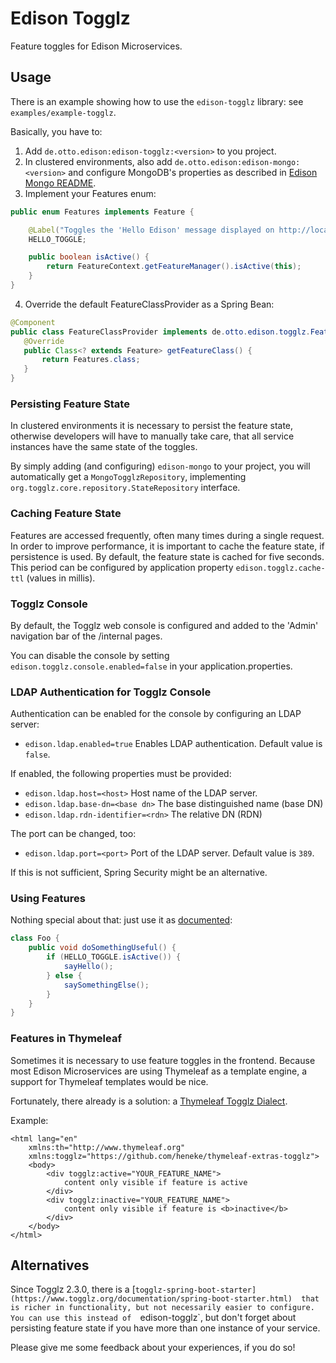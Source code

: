 # Edison Togglz

Feature toggles for Edison Microservices.

## Usage

There is an example showing how to use the `edison-togglz` library: see `examples/example-togglz`.  

Basically, you have to:
1. Add `de.otto.edison:edison-togglz:<version>` to you project.
2. In clustered environments, also add `de.otto.edison:edison-mongo:<version>` and configure MongoDB's
 properties as described in [Edison Mongo README](https://github.com/otto-de/edison-microservice/tree/master/edison-mongo).
3. Implement your Features enum:
 ```java
 public enum Features implements Feature {
 
     @Label("Toggles the 'Hello Edison' message displayed on http://localhost/8080/example page")
     HELLO_TOGGLE;
 
     public boolean isActive() {
         return FeatureContext.getFeatureManager().isActive(this);
     }
 }
 ```
 4. Override the default FeatureClassProvider as a Spring Bean:
 ```java
@Component
public class FeatureClassProvider implements de.otto.edison.togglz.FeatureClassProvider {
    @Override
    public Class<? extends Feature> getFeatureClass() {
        return Features.class;
    }
}
```


### Persisting Feature State

In clustered environments it is necessary to persist the feature state, otherwise developers will have
to manually take care, that all service instances have the same state of the toggles.

By simply adding (and configuring) `edison-mongo` to your project, you will automatically get a `MongoTogglzRepository`,
implementing `org.togglz.core.repository.StateRepository` interface. 

### Caching Feature State

Features are accessed frequently, often many times during a single request. In order to improve performance, it is 
important to cache the feature state, if persistence is used. By default, the feature state is cached for five seconds.
This period can be configured by application property `edison.togglz.cache-ttl` (values in millis).

### Togglz Console

By default, the Togglz web console is configured and added to the 'Admin' navigation bar of the /internal pages. 

You can disable the console by setting `edison.togglz.console.enabled=false` in your application.properties.

### LDAP Authentication for Togglz Console

Authentication can be enabled for the console by configuring an LDAP server:
* `edison.ldap.enabled=true` Enables LDAP authentication. Default value is `false`.

If enabled, the following properties must be provided:
* `edison.ldap.host=<host>` Host name of the LDAP server.
* `edison.ldap.base-dn=<base dn>` The base distinguished name (base DN)
* `edison.ldap.rdn-identifier=<rdn>` The relative DN (RDN)

The port can be changed, too:
* `edison.ldap.port=<port>` Port of the LDAP server. Default value is `389`.

If this is not sufficient, Spring Security might be an alternative.

### Using Features

Nothing special about that: just use it as [documented](https://www.togglz.org):

```java
class Foo {
    public void doSomethingUseful() {
        if (HELLO_TOGGLE.isActive()) {
            sayHello();
        } else {
            saySomethingElse();
        }
    }
}
```
### Features in Thymeleaf

Sometimes it is necessary to use feature toggles in the frontend. Because most Edison Microservices are using
Thymeleaf as a template engine, a support for Thymeleaf templates would be nice. 

Fortunately, there already is a solution: a [Thymeleaf Togglz Dialect](https://github.com/heneke/thymeleaf-extras-togglz).

Example:
```xhtml
<html lang="en"
    xmlns:th="http://www.thymeleaf.org"
    xmlns:togglz="https://github.com/heneke/thymeleaf-extras-togglz">
    <body>
        <div togglz:active="YOUR_FEATURE_NAME">
            content only visible if feature is active
        </div>
        <div togglz:inactive="YOUR_FEATURE_NAME">
            content only visible if feature is <b>inactive</b>
        </div>
    </body>
</html>

```
 
## Alternatives

Since Togglz 2.3.0, there is a [`togglz-spring-boot-starter](https://www.togglz.org/documentation/spring-boot-starter.html) 
that is richer in functionality, but not necessarily easier to configure. You can use this instead of 
`edison-togglz`, but don't forget about persisting feature state if you have more than one instance of 
your service.
 
Please give me some feedback about your experiences, if you do so!


